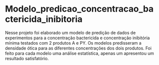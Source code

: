 # Modelo_predicao_concentracao_bactericida_inibitoria
Nesse projeto foi elaborado um modelo de predição de dados de experimentos para a concentração bactericida e concentração inibitória mínima testados com 2 produtos A e PY. Os modelos predisseram a densidade ótica para as diferentes concentrações dos dois produtos. Foi feito para cada modelo uma análise estatística, apenas um apresentou um resultado satisfatório.    
